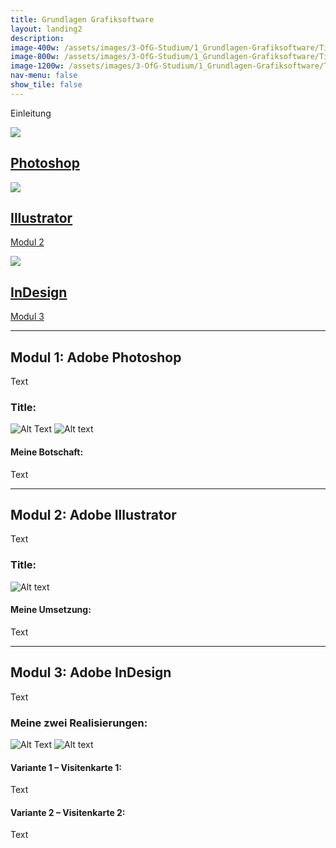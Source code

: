 ```yaml
---
title: Grundlagen Grafiksoftware
layout: landing2
description: 
image-400w: /assets/images/3-OfG-Studium/1_Grundlagen-Grafiksoftware/Title-Grundlagen-Grafiksoftware-400w.jpg
image-800w: /assets/images/3-OfG-Studium/1_Grundlagen-Grafiksoftware/Title-Grundlagen-Grafiksoftware-800w.jpg
image-1200w: /assets/images/3-OfG-Studium/1_Grundlagen-Grafiksoftware/Title-Grundlagen-Grafiksoftware-1200w.jpg
nav-menu: false
show_tile: false
---
```


<!-- One -->
<section id="Einleitung Grundlagen Garfiksoftware">
  <p>Einleitung</p>
</section>

<!-- Two -->
<section class="bricks">
	<article class="style1">
		<span class="image">
			<img 
        src="{{ 'assets/images/3-OfG-Studium/2_Ai-Masterclass/Ai-Masterclass_Modul-01-1080w.jpg' | relative_url }}" 
        srcset="
            {{ 'assets/images/3-OfG-Studium/2_Ai-Masterclass/Ai-Masterclass_Modul-01-400w.jpg' | relative_url }} 400w
            , {{ 'assets/images/3-OfG-Studium/2_Ai-Masterclass/Ai-Masterclass_Modul-01-800w.jpg' | relative_url }} 800w
            , {{ 'assets/images/3-OfG-Studium/2_Ai-Masterclass/Ai-Masterclass_Modul-01-1080w.jpg' | relative_url }} 1080w
        "
        sizes="20vw"
      >
		</span>
		<a href="#modul-1">
			<h2>Photoshop</h2>
		</a>
	</article>
	<article class="style2">
		<span class="image">
			<img 
        src="{{ 'assets/images/3-OfG-Studium/2_Ai-Masterclass/Ai-Masterclass_Modul-02-1080w.jpg' | relative_url }}" 
        srcset="
            {{ 'assets/images/3-OfG-Studium/2_Ai-Masterclass/Ai-Masterclass_Modul-02-400w.jpg' | relative_url }} 400w
            , {{ 'assets/images/3-OfG-Studium/2_Ai-Masterclass/Ai-Masterclass_Modul-02-800w.jpg' | relative_url }} 800w
            , {{ 'assets/images/3-OfG-Studium/2_Ai-Masterclass/Ai-Masterclass_Modul-02-1080w.jpg' | relative_url }} 1080w
        "
        sizes="20vw"
      >
		</span>
		<a href="#modul-2">
			<h2>Illustrator</h2>
			<div class="content">
				<p>Modul 2</p>
			</div>
		</a>
	</article>
	<article class="style3">
		<span class="image">
			<img 
        src="{{ 'assets/images/3-OfG-Studium/2_Ai-Masterclass/Ai-Masterclass_Modul-03-1080w.jpg' | relative_url }}" 
        srcset="
            {{ 'assets/images/3-OfG-Studium/2_Ai-Masterclass/Ai-Masterclass_Modul-03-400w.jpg' | relative_url }} 400w
            , {{ 'assets/images/3-OfG-Studium/2_Ai-Masterclass/Ai-Masterclass_Modul-03-800w.jpg' | relative_url }} 800w
            , {{ 'assets/images/3-OfG-Studium/2_Ai-Masterclass/Ai-Masterclass_Modul-03-1080w.jpg' | relative_url }} 1080w
        "
        sizes="20vw"
      >
		</span>
		<a href="#modul-3">
			<h2>InDesign</h2>
			<div class="content">
				<p>Modul 3</p>
			</div>
		</a>
	</article>
</section>
<hr />

<!-- Three -->
<section id="modul-1" class="anchor">
  <h2>Modul 1: Adobe Photoshop</h2>
  <p>Text</p>
  <h3 style="text-align: left;">Title:</h3>
  <image-compare class="image" data-position="center center">
      <img 
        slot="image-1" 
        alt="Alt Text" 
        src="{% link /assets/images/3-OfG-Studium/1_Grundlagen-Grafiksoftware/Grundlagen-Grafiksoftware_Modul-01_Bildmontage-OzeanMuell-1200w.jpg %}" 
        srcset="
            {% link /assets/images/3-OfG-Studium/1_Grundlagen-Grafiksoftware/Grundlagen-Grafiksoftware_Modul-01_Bildmontage-OzeanMuell-100w.jpg %} 100w
            , {% link /assets/images/3-OfG-Studium/1_Grundlagen-Grafiksoftware/Grundlagen-Grafiksoftware_Modul-01_Bildmontage-OzeanMuell-400w.jpg %} 400w
            , {% link /assets/images/3-OfG-Studium/1_Grundlagen-Grafiksoftware/Grundlagen-Grafiksoftware_Modul-01_Bildmontage-OzeanMuell-800w.jpg %} 800w
            , {% link /assets/images/3-OfG-Studium/1_Grundlagen-Grafiksoftware/Grundlagen-Grafiksoftware_Modul-01_Bildmontage-OzeanMuell-1200w.jpg %} 1200w
        "
        sizes="80vw"
      />
      <img 
        slot="image-2" 
        alt="Alt text" 
        src="{% link /assets/images/3-OfG-Studium/1_Grundlagen-Grafiksoftware/Grundlagen-Grafiksoftware_Modul-01_Bildmontage-OzeanMuell-Mockup-1200w.jpg %}" 
        srcset="
            {% link /assets/images/3-OfG-Studium/1_Grundlagen-Grafiksoftware/Grundlagen-Grafiksoftware_Modul-01_Bildmontage-OzeanMuell-Mockup-100w.jpg %} 100w
            , {% link /assets/images/3-OfG-Studium/1_Grundlagen-Grafiksoftware/Grundlagen-Grafiksoftware_Modul-01_Bildmontage-OzeanMuell-Mockup-400w.jpg %} 400w
            , {% link /assets/images/3-OfG-Studium/1_Grundlagen-Grafiksoftware/Grundlagen-Grafiksoftware_Modul-01_Bildmontage-OzeanMuell-Mockup-800w.jpg %} 800w
            , {% link /assets/images/3-OfG-Studium/1_Grundlagen-Grafiksoftware/Grundlagen-Grafiksoftware_Modul-01_Bildmontage-OzeanMuell-Mockup-1200w.jpg %} 1200w
        "
        sizes="80vw"
      />
  </image-compare>
  <h4>Meine Botschaft:</h4>
  <p>Text</p>
</section>

<hr />

<!-- Four -->
<section id="modul-2" class="anchor">
  <h2>Modul 2: Adobe Illustrator</h2>
  <p>Text</p>
  <h3 style="text-align: left;">Title:</h3>
  <img 
      alt="Alt text" 
      src="{% link /assets/images/3-OfG-Studium/1_Grundlagen-Grafiksoftware/Grundlagen-Grafiksoftware_Modul-02_Vektor-Biene-1200w.jpg %}" 
      srcset="
          {% link /assets/images/3-OfG-Studium/1_Grundlagen-Grafiksoftware/Grundlagen-Grafiksoftware_Modul-02_Vektor-Biene-100w.jpg %} 100w
          , {% link /assets/images/3-OfG-Studium/1_Grundlagen-Grafiksoftware/Grundlagen-Grafiksoftware_Modul-02_Vektor-Biene-400w.jpg %} 400w
          , {% link /assets/images/3-OfG-Studium/1_Grundlagen-Grafiksoftware/Grundlagen-Grafiksoftware_Modul-02_Vektor-Biene-800w.jpg %} 800w
          , {% link /assets/images/3-OfG-Studium/1_Grundlagen-Grafiksoftware/Grundlagen-Grafiksoftware_Modul-02_Vektor-Biene-1200w.jpg %} 1200w
      "
      sizes="80vw"
    />
  <h4>Meine Umsetzung:</h4>
  <p>Text</p>
</section>

<hr />

<!-- Five -->
<section id="modul-3" class="anchor">
  <h2>Modul 3: Adobe InDesign</h2>
  <p>Text</p>
  <h3 style="text-align: left;">Meine zwei Realisierungen:</h3>
  <glider-gallery lightbox-id="visitenkarten">
      <img 
        slot="image-1" 
        alt="Alt Text" 
        src="{% link /assets/images/3-OfG-Studium/1_Grundlagen-Grafiksoftware/Grundlagen-Grafiksoftware_Modul-03_Visitenkarte-Version1-1200w.jpg %}" 
        srcset="
            {% link /assets/images/3-OfG-Studium/1_Grundlagen-Grafiksoftware/Grundlagen-Grafiksoftware_Modul-03_Visitenkarte-Version1-100w.jpg %} 100w
            , {% link /assets/images/3-OfG-Studium/1_Grundlagen-Grafiksoftware/Grundlagen-Grafiksoftware_Modul-03_Visitenkarte-Version1-400w.jpg %} 400w
            , {% link /assets/images/3-OfG-Studium/1_Grundlagen-Grafiksoftware/Grundlagen-Grafiksoftware_Modul-03_Visitenkarte-Version1-800w.jpg %} 800w
            , {% link /assets/images/3-OfG-Studium/1_Grundlagen-Grafiksoftware/Grundlagen-Grafiksoftware_Modul-03_Visitenkarte-Version1-1200w.jpg %} 1200w
        "
        sizes="80vw"
      />
      <img 
        slot="image-2" 
        alt="Alt text" 
        src="{% link /assets/images/3-OfG-Studium/1_Grundlagen-Grafiksoftware/Grundlagen-Grafiksoftware_Modul-03_Visitenkarte-Version2-1200w.jpg %}" 
        srcset="
            {% link /assets/images/3-OfG-Studium/1_Grundlagen-Grafiksoftware/Grundlagen-Grafiksoftware_Modul-03_Visitenkarte-Version2-100w.jpg %} 100w
            , {% link /assets/images/3-OfG-Studium/1_Grundlagen-Grafiksoftware/Grundlagen-Grafiksoftware_Modul-03_Visitenkarte-Version2-400w.jpg %} 400w
            , {% link /assets/images/3-OfG-Studium/1_Grundlagen-Grafiksoftware/Grundlagen-Grafiksoftware_Modul-03_Visitenkarte-Version2-800w.jpg %} 800w
            , {% link /assets/images/3-OfG-Studium/1_Grundlagen-Grafiksoftware/Grundlagen-Grafiksoftware_Modul-03_Visitenkarte-Version2-1200w.jpg %} 1200w
        "
        sizes="80vw"
      />
  </glider-gallery>
  <div class="row">
    <div class="6u 12u$(medium)">
      <h4>Variante 1 – Visitenkarte 1:</h4>
      <p>Text</p>
    </div>
    <div class="6u 12u$(medium)">
      <h4>Variante 2 – Visitenkarte 2:</h4>
      <p>Text</p>
    </div>
  </div>
</section>
